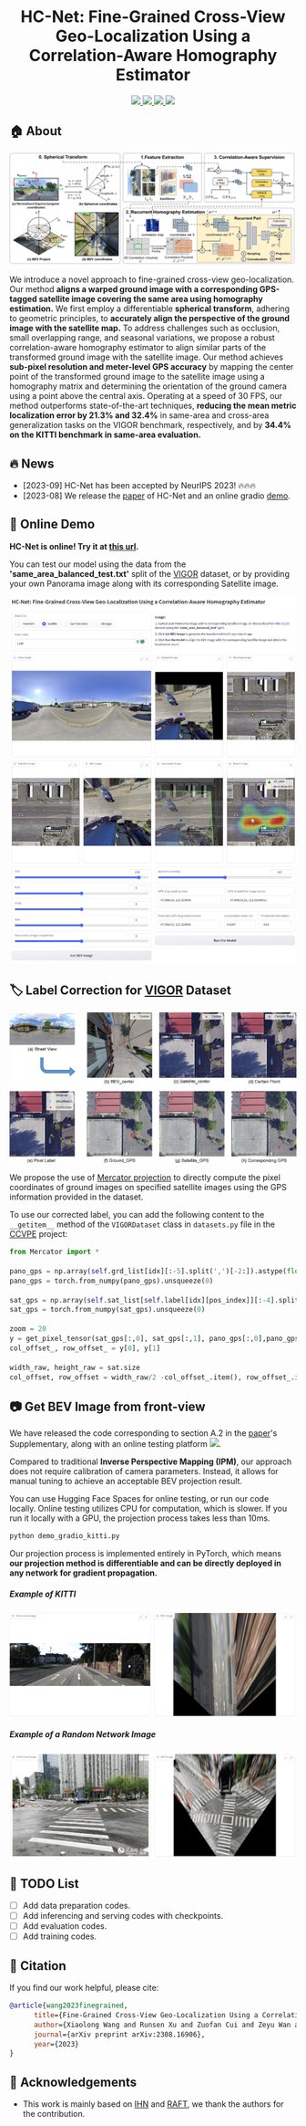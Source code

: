 <h1 align="center"><strong>HC-Net: Fine-Grained Cross-View Geo-Localization Using a Correlation-Aware Homography Estimator</strong></h1>

<p align="center">
  <a href="https://arxiv.org/abs/2308.16906" target='_blank'>
    <img src="https://img.shields.io/badge/arXiv-2308.16906-blue?">
  </a> 
  <a href="https://arxiv.org/pdf/2308.16906.pdf" target='_blank'>
    <img src="https://img.shields.io/badge/Paper-📖-blue?">
  </a> 
  <a href="http://101.230.144.196:7860/" target='_blank'>
    <img src="https://img.shields.io/badge/Demo-&#x1f917-blue">
  </a>
  <a href="https://huggingface.co/spaces/Xiaolong-Wang/HC-Net" target='_blank'>
    <img src="https://img.shields.io/badge/%F0%9F%A4%97%20Hugging%20Face-Spaces-blue">
  </a>
</p>

## 🏠 About

![image-20230831214545912](./figure/pipeline.png)

We introduce a novel approach to fine-grained cross-view geo-localization. Our method **aligns a warped ground image with a corresponding GPS-tagged satellite image covering the same area using homography estimation.** We first employ a differentiable **spherical transform**, adhering to geometric principles, to **accurately align the perspective of the ground image with the satellite map.** To address challenges such as occlusion, small overlapping range, and seasonal variations, we propose a robust correlation-aware homography estimator to align similar parts of the transformed ground image with the satellite image. Our method achieves **sub-pixel resolution and meter-level GPS accuracy** by mapping the center point of the transformed ground image to the satellite image using a homography matrix and determining the orientation of the ground camera using a point above the central axis. Operating at a speed of 30 FPS, our method outperforms state-of-the-art techniques, **reducing the mean metric localization error by 21.3% and 32.4%** in same-area and cross-area generalization tasks on the VIGOR benchmark, respectively, and by **34.4% on the KITTI benchmark in same-area evaluation.**

## 🔥 News

- [2023-09] HC-Net has been accepted by NeurIPS 2023! 🔥🔥🔥
- [2023-08] We release the [paper](https://arxiv.org/abs/2308.16906) of HC-Net and an online gradio [demo](http://101.230.144.196:7860).

## 🤖 Online Demo

**HC-Net is online! Try it at [this url](http://101.230.144.196:7860/).**

You can test our model using the data from the **'same_area_balanced_test.txt'** split of the [VIGOR](https://github.com/Jeff-Zilence/VIGOR) dataset, or by providing your own Panorama image along with its corresponding Satellite image.

<img src="./figure/Demo.png" alt="image-20230831204530724" style="zoom: 80%;" />

## 🏷️ Label Correction for [VIGOR](https://github.com/Jeff-Zilence/VIGOR) Dataset

<img src="./figure/VIGOR_label.png" alt="image-20230831204530724" style="zoom: 60%;" />

We propose the use of [Mercator projection](https://en.wikipedia.org/wiki/Web_Mercator_projection#References) to directly compute the pixel coordinates of ground images on specified satellite images using the GPS information provided in the dataset.

To use our corrected label, you can add the following content to the `__getitem__` method of the `VIGORDataset` class in `datasets.py` file in the [CCVPE](https://github.com/tudelft-iv/CCVPE) project:

```python
from Mercator import *

pano_gps = np.array(self.grd_list[idx][:-5].split(',')[-2:]).astype(float)   
pano_gps = torch.from_numpy(pano_gps).unsqueeze(0) 

sat_gps = np.array(self.sat_list[self.label[idx][pos_index]][:-4].split('_')[-2:]).astype(float)
sat_gps = torch.from_numpy(sat_gps).unsqueeze(0)     

zoom = 20
y = get_pixel_tensor(sat_gps[:,0], sat_gps[:,1], pano_gps[:,0],pano_gps[:,1], zoom) 
col_offset_, row_offset_ = y[0], y[1]

width_raw, height_raw = sat.size
col_offset, row_offset = width_raw/2 -col_offset_.item(), row_offset_.item() - height_raw/2
```

## 📷 Get BEV Image from front-view

We have released the code corresponding to section A.2 in the [paper](https://arxiv.org/abs/2308.16906)'s Supplementary, along with an online testing platform [<img src="https://img.shields.io/badge/%F0%9F%A4%97%20Hugging%20Face-Spaces-blue">](https://huggingface.co/spaces/Xiaolong-Wang/HC-Net).

Compared to traditional **Inverse Perspective Mapping (IPM)**, our approach does not require calibration of camera parameters. Instead, it allows for manual tuning to achieve an acceptable BEV projection result.

You can use Hugging Face Spaces for online testing, or run our code locally. Online testing utilizes CPU for computation, which is slower. If you run it locally with a GPU, the projection process takes less than 10ms.

```bash
python demo_gradio_kitti.py
```

Our projection process is implemented entirely in PyTorch, which means **our projection method is differentiable and can be directly deployed in any network for gradient propagation.**

##### Example of KITTI

<img src="./figure/Example_kitti.png" alt="image-20230904150231834" style="zoom:80%;" />

##### Example of a Random Network Image

<img src="./figure/Example_random.png" alt="image-20230904150208550" style="zoom:80%;" />

## 📝 TODO List

- [ ] Add data preparation codes.
- [ ] Add inferencing and serving codes with checkpoints.
- [ ] Add evaluation codes.
- [ ] Add training codes.

## 🔗 Citation

If you find our work helpful, please cite:

```bibtex
@article{wang2023finegrained,
      title={Fine-Grained Cross-View Geo-Localization Using a Correlation-Aware Homography Estimator}, 
      author={Xiaolong Wang and Runsen Xu and Zuofan Cui and Zeyu Wan and Yu Zhang},
      journal={arXiv preprint arXiv:2308.16906},
      year={2023}
}
```

## 👏 Acknowledgements

- This work is mainly based on [IHN](https://github.com/imdumpl78/IHN) and [RAFT](https://github.com/princeton-vl/RAFT), we thank the authors for the contribution.
